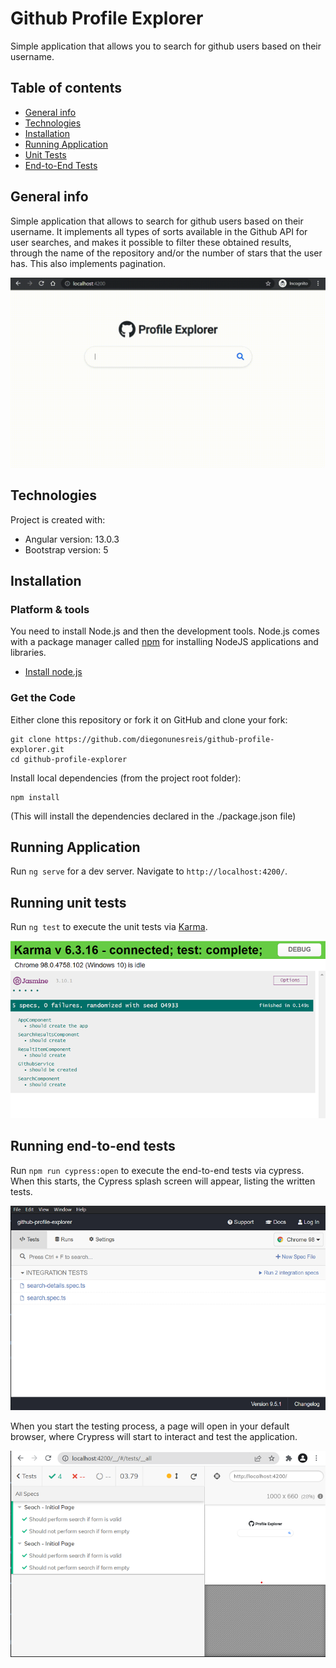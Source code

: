 # Github Profile Explorer

Simple application that allows you to search for github users based on their username. 

## Table of contents
* [General info](#general-info)
* [Technologies](#technologies)
* [Installation](#installation)
* [Running Application](#running-application)
* [Unit Tests](#running-unit-tests)
* [End-to-End Tests](#running-end-to-end-tests)

## General info
Simple application that allows to search for github users based on their username. It implements all types of sorts available in the Github API for user searches, and makes it possible to filter these obtained results, through the name of the repository and/or the number of stars that the user has. This also implements pagination.

![Crypress Initial Screen](readme/demo.gif)
	
## Technologies
Project is created with:
* Angular version: 13.0.3
* Bootstrap version: 5

## Installation
### Platform & tools

You need to install Node.js and then the development tools. Node.js comes with a package manager called [npm](http://npmjs.org) for installing NodeJS applications and libraries.
* [Install node.js](https://nodejs.org/) 

### Get the Code

Either clone this repository or fork it on GitHub and clone your fork:

```
git clone https://github.com/diegonunesreis/github-profile-explorer.git
cd github-profile-explorer
```

Install local dependencies (from the project root folder):
```
npm install
```
(This will install the dependencies declared in the ./package.json file)


## Running Application

Run `ng serve` for a dev server. Navigate to `http://localhost:4200/`. 

## Running unit tests

Run `ng test` to execute the unit tests via [Karma](https://karma-runner.github.io).

![Karma](readme/karma.png)

## Running end-to-end tests 

Run `npm run cypress:open` to execute the end-to-end tests via cypress. When this starts, the Cypress splash screen will appear, listing the written tests.

![Crypress Initial Screen](readme/cypress-1.png)

When you start the testing process, a page will open in your default browser, where Crypress will start to interact and test the application.

![Crypress Testing Screen](readme/cypress-2.png)
